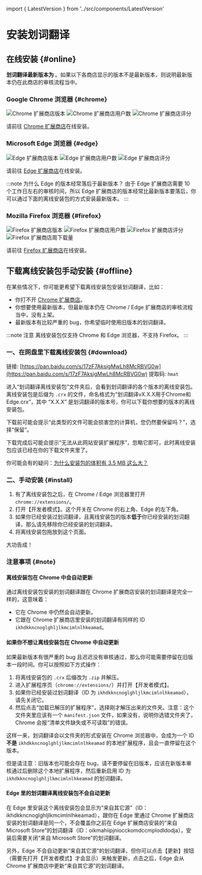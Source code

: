 import { LatestVersion } from '../src/components/LatestVersion'

# 安装划词翻译

## 在线安装 {#online}

**划词翻译最新版本为 <LatestVersion />**。如果以下各商店显示的版本不是最新版本，则说明最新版本仍在此商店的审核流程当中。

### Google Chrome 浏览器 {#chrome}

![Chrome 扩展商店版本](https://img.shields.io/chrome-web-store/v/ikhdkkncnoglghljlkmcimlnlhkeamad.svg?style=flat-square&label=版本)
![Chrome 扩展商店用户数](https://img.shields.io/chrome-web-store/d/ikhdkkncnoglghljlkmcimlnlhkeamad.svg?style=flat-square&label=用户数高于)
![Chrome 扩展商店评分](https://img.shields.io/chrome-web-store/rating/ikhdkkncnoglghljlkmcimlnlhkeamad?style=flat-square&label=评分)

请前往 [Chrome 扩展商店](https://chrome.google.com/webstore/detail/ikhdkkncnoglghljlkmcimlnlhkeamad)在线安装。

### Microsoft Edge 浏览器 {#edge}

![Edge 扩展商店版本](https://img.shields.io/static/v1?label=版本&message=v8.4.1&color=informational&style=flat-square)
![Edge 扩展商店用户数](https://img.shields.io/static/v1?label=用户数高于&message=70k&color=informational&style=flat-square)
![Edge 扩展商店评分](https://img.shields.io/static/v1?label=评分&message=4.7/5&color=success&style=flat-square)

请前往 [Edge 扩展商店](https://microsoftedge.microsoft.com/addons/detail/oikmahiipjniocckomdccmplodldodja)在线安装。

:::note 为什么 Edge 的版本经常落后于最新版本？
由于 Edge 扩展商店需要 10 个工作日左右的审核时间，所以 Edge 扩展商店的版本经常比最新版本要落后，你可以通过下面的离线安装包的方式安装最新版本。
:::

### Mozilla Firefox 浏览器 {#firefox}

![Firefox 扩展商店版本](https://img.shields.io/amo/v/hcfy?style=flat-square&label=版本)
![Firefox 扩展商店用户数](https://img.shields.io/amo/users/hcfy?style=flat-square&label=用户数高于)
![Firefox 扩展商店评分](https://img.shields.io/amo/rating/hcfy?style=flat-square&label=评分)
![Firefox 扩展商店周下载量](https://img.shields.io/amo/dw/hcfy?style=flat-square&label=周下载量)

请前往 [Firefox 扩展商店](https://addons.mozilla.org/zh-CN/firefox/addon/hcfy/)在线安装。

## 下载离线安装包手动安装 {#offline}

在某些情况下，你可能更希望下载离线安装包安装划词翻译，比如：

- 你打不开 [Chrome 扩展商店](https://chrome.google.com/webstore/detail/ikhdkkncnoglghljlkmcimlnlhkeamad)。
- 你想要使用最新版本，但最新版本仍在 Chrome / Edge 扩展商店的审核流程当中，没有上架。
- 最新版本有比较严重的 bug，你希望临时使用旧版本的划词翻译。

:::note 注意
离线安装包仅支持 Chrome 和 Edge 浏览器，不支持 Firefox。
:::

### 一、在网盘里下载离线安装包 {#download}

链接: [https://pan.baidu.com/s/17zF7AksigMwLh8McRBVG0w](https://pan.baidu.com/s/17zF7AksigMwLh8McRBVG0w)
提取码: `hmat`

进入“划词翻译离线安装包”文件夹后，会看到划词翻译的各个版本的离线安装包。离线安装包是后缀为 `.crx` 的文件，命名格式为“划词翻译vX.X.X用于Chrome和Edge.crx”，其中 “X.X.X” 是划词翻译的版本号，你可以下载你想要的版本的离线安装包。

下载前可能会提示“此类型的文件可能会损害您的计算机，您仍然要保留吗？”，选择“保留”。

下载完成后可能会提示“无法从此网站安装扩展程序”，忽略它即可，此时离线安装包应该已经在你的下载文件夹里了。

你可能会有的疑问：[为什么安装包的体积有 3.5 MB 这么大？](faq.mdx#fat)

### 二、手动安装 {#install}

1. 有了离线安装包之后，在 Chrome / Edge 浏览器里打开 `chrome://extensions/`。
2. 打开【开发者模式】。这个开关在 Chrome 的右上角、Edge 的左下角。
3. 如果你已经安装过划词翻译，且离线安装包的版本**低于**你已经安装的划词翻译，那么请先移除你已经安装的划词翻译。
4. 将离线安装包拖放到这个页面。

大功告成！

### 注意事项 {#note}

#### 离线安装包在 Chrome 中会自动更新

通过离线安装包安装的划词翻译跟在 Chrome 扩展商店安装的划词翻译是完全一样的，这意味着：

- 它在 Chrome 中仍然会自动更新。
- 它跟在 Chrome 扩展商店里安装的划词翻译有同样的 ID `ikhdkkncnoglghljlkmcimlnlhkeamad`。

#### 如果你不想让离线安装包在 Chrome 中自动更新

如果最新版本有很严重的 bug 且迟迟没有审核通过，那么你可能需要停留在旧版本一段时间。你可以按照如下方式操作：

1. 将离线安装包的 `.crx` 后缀改为 `.zip` 并解压。
2. 进入扩展程序页（`chrome://extensions/`）并打开【开发者模式】。
3. 如果你已经安装过划词翻译（ID 为 `ikhdkkncnoglghljlkmcimlnlhkeamad`），请先关闭它。
4. 然后点击“加载已解压的扩展程序”，选择刚才解压出来的文件夹。注意：这个文件夹里应该有一个 `manifest.json` 文件，如果没有，说明你选错文件夹了，Chrome 会报“清单文件缺失或不可读取”的错误。

这样一来，划词翻译会以文件夹的形式安装在 Chrome 浏览器中，会成为一个 ID **不是** `ikhdkkncnoglghljlkmcimlnlhkeamad` 的本地扩展程序，且会一直停留在这个版本。

但是请注意：旧版本也可能会存在 bug，请不要停留在旧版本，应该在新版本审核通过后删除这个本地扩展程序，然后重新启用 ID 为 `ikhdkkncnoglghljlkmcimlnlhkeamad` 的划词翻译。

#### Edge 里的划词翻译离线安装包不会自动更新

在 Edge 里安装这个离线安装包会显示为“来自其它源”（ID：ikhdkkncnoglghljlkmcimlnlhkeamad），跟你在 Edge 里通过 Chrome 扩展商店安装的划词翻译是同一个，不会覆盖你之前在 Edge 扩展商店安装的“来自 Microsoft Store”的划词翻译（ID：oikmahiipjniocckomdccmplodldodja），安装后需要关闭“来自 Microsoft Store”的划词翻译。

另外，Edge 不会自动更新“来自其它源”的划词翻译，但你可以点击【更新】按钮（需要先打开【开发者模式】才会显示）来触发更新，点击之后，Edge 会从 Chrome 扩展商店中更新“来自其它源”的划词翻译。
